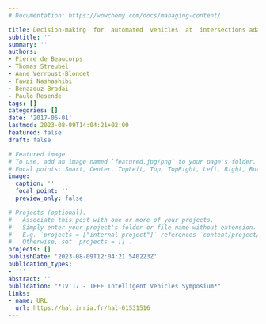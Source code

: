 ```yaml
---
# Documentation: https://wowchemy.com/docs/managing-content/

title: Decision-making  for  automated  vehicles  at  intersections adapting  human-like  behavior
subtitle: ''
summary: ''
authors:
- Pierre de Beaucorps
- Thomas Streubel
- Anne Verroust-Blondet
- Fawzi Nashashibi
- Benazouz Bradai
- Paulo Resende
tags: []
categories: []
date: '2017-06-01'
lastmod: 2023-08-09T14:04:21+02:00
featured: false
draft: false

# Featured image
# To use, add an image named `featured.jpg/png` to your page's folder.
# Focal points: Smart, Center, TopLeft, Top, TopRight, Left, Right, BottomLeft, Bottom, BottomRight.
image:
  caption: ''
  focal_point: ''
  preview_only: false

# Projects (optional).
#   Associate this post with one or more of your projects.
#   Simply enter your project's folder or file name without extension.
#   E.g. `projects = ["internal-project"]` references `content/project/deep-learning/index.md`.
#   Otherwise, set `projects = []`.
projects: []
publishDate: '2023-08-09T12:04:21.540223Z'
publication_types:
- '1'
abstract: ''
publication: "*IV'17 - IEEE Intelligent Vehicles Symposium*"
links:
- name: URL
  url: https://hal.inria.fr/hal-01531516
---
```

